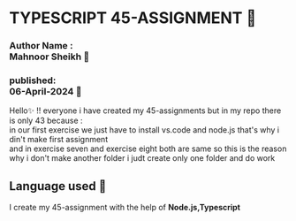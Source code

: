 <h1>TYPESCRIPT 45-ASSIGNMENT 📃 </h1>
<h3>Author Name :<br/>Mahnoor Sheikh 🌸</h3>
<h3>published:</br> 06-April-2024 📅</h3>

<p>Hello✨ !! everyone i have created my 45-assignments but in my repo there is only 43 because :</br>
in our first exercise we just have to install vs.code and node.js that's why i din't make first assignment <br/>
and in exercise seven and exercise eight  both are same so this is the reason why i don't make another folder i judt create only one folder and do work </br>

</p>
<h2>Language used 🎯</h2>
<p>I create my 45-assignment with the help of <b>Node.js,Typescript</b></p>


